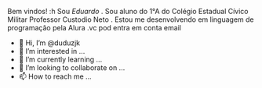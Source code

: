 Bem vindos! :h
Sou *Eduardo*
 . Sou aluno do 1°A do Colégio Estadual Cívico Militar Professor Custodio Neto
 . Estou me desenvolvendo em linguagem de programação pela Alura
 .vc pod entra em conta email


- 👋 Hi, I’m @duduzjk
- 👀 I’m interested in ...
- 🌱 I’m currently learning ...
- 💞️ I’m looking to collaborate on ...
- 📫 How to reach me ...

<!---
duduzjk/duduzjk is a ✨ special ✨ repository because its `README.md` (this file) appears on your GitHub profile.
You can click the Preview link to take a look at your changes.
--->
